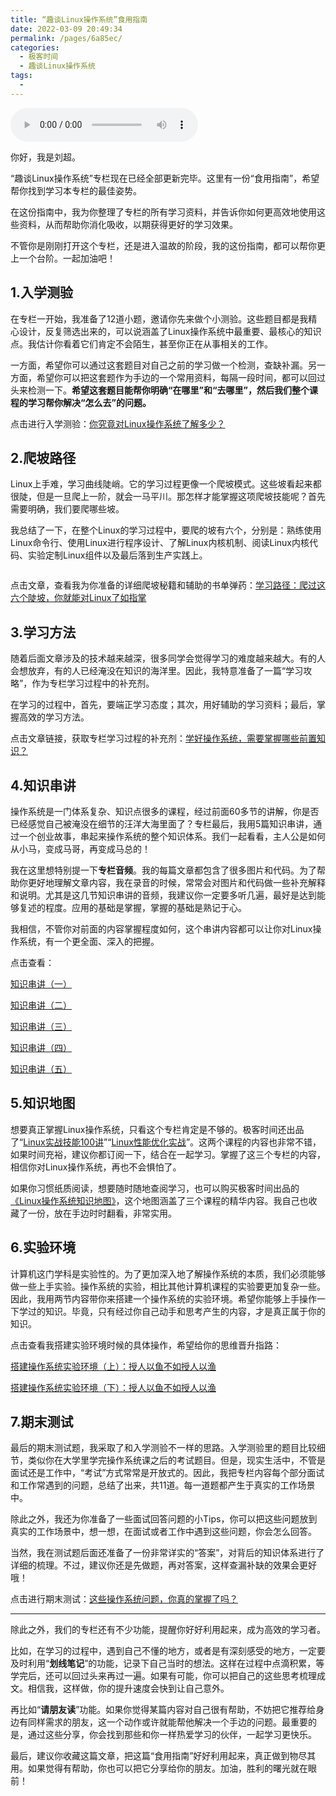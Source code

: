 ```yaml
---
title: “趣谈Linux操作系统”食用指南
date: 2022-03-09 20:49:34
permalink: /pages/6a85ec/
categories:
  - 极客时间
  - 趣谈Linux操作系统
tags:
  - 
---
```

<audio title="“趣谈Linux操作系统”食用指南" src="https://static001.geekbang.org/resource/audio/ca/07/cae1fbc9c2ddc0a558e9bfbb43b16b07.mp3" controls="controls"></audio> 
<p>你好，我是刘超。</p><p>“趣谈Linux操作系统”专栏现在已经全部更新完毕。这里有一份“食用指南”，希望帮你找到学习本专栏的最佳姿势。</p><p>在这份指南中，我为你整理了专栏的所有学习资料，并告诉你如何更高效地使用这些资料，从而帮助你消化吸收，以期获得更好的学习效果。</p><p>不管你是刚刚打开这个专栏，还是进入温故的阶段，我的这份指南，都可以帮你更上一个台阶。一起加油吧！</p><h2>1.入学测验</h2><p>在专栏一开始，我准备了12道小题，邀请你先来做个小测验。这些题目都是我精心设计，反复筛选出来的，可以说涵盖了Linux操作系统中最重要、最核心的知识点。我估计你看着它们肯定不会陌生，甚至你正在从事相关的工作。</p><p>一方面，希望你可以通过这套题目对自己之前的学习做一个检测，查缺补漏。另一方面，希望你可以把这套题作为手边的一个常用资料，每隔一段时间，都可以回过头来检测一下。<strong>希望这套题目能帮你明确“在哪里”和“去哪里”，然后我们整个课程的学习帮你解决“怎么去”的问题。</strong></p><p>点击进行入学测验：<a href="https://time.geekbang.org/column/article/87111">你究竟对Linux操作系统了解多少？</a></p><h2>2.爬坡路径</h2><p>Linux上手难，学习曲线陡峭。它的学习过程更像一个爬坡模式。这些坡看起来都很陡，但是一旦爬上一阶，就会一马平川。那怎样才能掌握这项爬坡技能呢？首先需要明确，我们要爬哪些坡。</p><!-- [[[read_end]]] --><p>我总结了一下，在整个Linux的学习过程中，要爬的坡有六个，分别是：熟练使用Linux命令行、使用Linux进行程序设计、了解Linux内核机制、阅读Linux内核代码、实验定制Linux组件以及最后落到生产实践上。</p><p><img src="https://static001.geekbang.org/resource/image/bc/5b/bcf70b988e59522de732bc1b01b45a5b.jpeg" alt=""></p><p>点击文章，查看我为你准备的详细爬坡秘籍和辅助的书单弹药：<a href="https://time.geekbang.org/column/article/87628">学习路径：爬过这六个陡坡，你就能对Linux了如指掌</a></p><h2>3.学习方法</h2><p>随着后面文章涉及的技术越来越深，很多同学会觉得学习的难度越来越大。有的人会想放弃，有的人已经淹没在知识的海洋里。因此，我特意准备了一篇“学习攻略”，作为专栏学习过程中的补充剂。</p><p>在学习的过程中，首先，要端正学习态度；其次，用好辅助的学习资料；最后，掌握高效的学习方法。</p><p>点击文章链接，获取专栏学习过程的补充剂：<a href="https://time.geekbang.org/column/article/92382">学好操作系统，需要掌握哪些前置知识？</a></p><h2>4.知识串讲</h2><p>操作系统是一门体系复杂、知识点很多的课程，经过前面60多节的讲解，你是否已经感觉自己被淹没在细节的汪洋大海里面了？专栏最后，我用5篇知识串讲，通过一个创业故事，串起来操作系统的整个知识体系。我们一起看看，主人公是如何从小马，变成马哥，再变成马总的！</p><p>我在这里想特别提一下<strong>专栏音频</strong>。我的每篇文章都包含了很多图片和代码。为了帮助你更好地理解文章内容，我在录音的时候，常常会对图片和代码做一些补充解释和说明。尤其是这几节知识串讲的音频，我建议你一定要多听几遍，最好是达到能够复述的程度。<span class="orange">应用的基础是掌握，掌握的基础是熟记于心。</span></p><p>我相信，不管你对前面的内容掌握程度如何，这个串讲内容都可以让你对Linux操作系统，有一个更全面、深入的把握。</p><p>点击查看：</p><p><a href="https://time.geekbang.org/column/article/119902">知识串讲（一）</a></p><p><a href="https://time.geekbang.org/column/article/120320">知识串讲（二）</a></p><p><a href="https://time.geekbang.org/column/article/120928">知识串讲（三）</a></p><p><a href="https://time.geekbang.org/column/article/123494">知识串讲（四）</a></p><p><a href="https://time.geekbang.org/column/article/128211">知识串讲（五）</a></p><h2>5.知识地图</h2><p>想要真正掌握Linux操作系统，只看这个专栏肯定是不够的。极客时间还出品了“<a href="https://time.geekbang.org/course/intro/193">Linux实战技能100讲</a>”“<a href="https://time.geekbang.org/column/intro/140">Linux性能优化实战</a>”。这两个课程的内容也非常不错，如果时间充裕，建议你都订阅一下，结合在一起学习。掌握了这三个专栏的内容，相信你对Linux操作系统，再也不会惧怕了。</p><p>如果你习惯纸质阅读，想要随时随地查阅学习，也可以购买极客时间出品的<a href="time://mall?url=https%3A%2F%2Fdetail.youzan.com%2Fshow%2Fgoods%3Falias%3D1y7qqgp3ghd2g">《Linux操作系统知识地图》</a>，这个地图涵盖了三个课程的精华内容。我自己也收藏了一份，放在手边时时翻看，非常实用。</p><h2>6.实验环境</h2><p>计算机这门学科是实验性的。为了更加深入地了解操作系统的本质，我们必须能够做一些上手实验。操作系统的实验，相比其他计算机课程的实验要更加复杂一些。因此，我用两节内容带你来搭建一个操作系统的实验环境。希望你能够上手操作一下学过的知识。毕竟，只有经过你自己动手和思考产生的内容，才是真正属于你的知识。</p><p>点击查看我搭建实验环境时候的具体操作，希望给你的思维晋升指路：</p><p><a href="https://time.geekbang.org/column/article/117924">搭建操作系统实验环境（上）：授人以鱼不如授人以渔</a></p><p><a href="https://time.geekbang.org/column/article/117939">搭建操作系统实验环境（下）：授人以鱼不如授人以渔</a></p><h2>7.期末测试</h2><p>最后的期末测试题，我采取了和入学测验不一样的思路。入学测验里的题目比较细节，类似你在大学里学完操作系统课之后的考试题目。但是，现实生活中，不管是面试还是工作中，“考试”方式常常是开放式的。因此，我把专栏内容每个部分面试和工作常遇到的问题，总结了出来，共11道。每一道题都产生于真实的工作场景中。</p><p>除此之外，我还为你准备了一些面试回答问题的小Tips，你可以把这些问题放到真实的工作场景中，想一想，在面试或者工作中遇到这些问题，你会怎么回答。</p><p>当然，我在测试题后面还准备了一份非常详实的“答案”，对背后的知识体系进行了详细的梳理。不过，建议你还是先做题，再对答案，这样查漏补缺的效果会更好哦！</p><p>点击进行期末测试：<a href="https://time.geekbang.org/column/article/128978">这些操作系统问题，你真的掌握了吗？</a></p><hr></hr><p>除此之外，我们的专栏还有不少功能，提醒你好好利用起来，成为高效的学习者。</p><p>比如，在学习的过程中，遇到自己不懂的地方，或者是有深刻感受的地方，一定要及时利用“<strong>划线笔记</strong>”的功能，记录下自己当时的想法。这样在过程中点滴积累，等学完后，还可以回过头来再过一遍。如果有可能，你可以把自己的这些思考梳理成文。相信我，这样做，你的提升速度会快到让自己意外。</p><p>再比如“<strong>请朋友读</strong>”功能。如果你觉得某篇内容对自己很有帮助，不妨把它推荐给身边有同样需求的朋友，这一个动作或许就能帮他解决一个手边的问题。最重要的是，通过这些分享，你会找到那些和你一样热爱学习的伙伴，一起学习更快乐。</p><p>最后，建议你<span class="orange">收藏</span>这篇文章，把这篇“食用指南”好好利用起来，真正做到物尽其用。如果觉得有帮助，你也可以把它分享给你的朋友。加油，胜利的曙光就在眼前！</p><p><img src="https://static001.geekbang.org/resource/image/8c/37/8c0a95fa07a8b9a1abfd394479bdd637.jpg" alt=""></p>